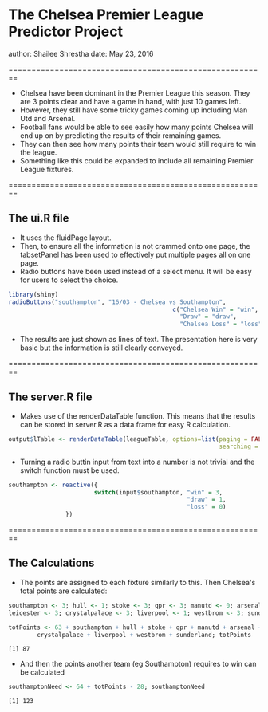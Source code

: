 The Chelsea Premier League Predictor Project
========================================================
author: Shailee Shrestha
date: May 23, 2016

========================================================
* Chelsea have been dominant in the Premier League this season. They are 3 points clear and have a game in hand, with just 10 games left.
* However, they still have some tricky games coming up including Man Utd and Arsenal.
* Football fans would be able to see easily how many points Chelsea will end up on by predicting the results of their remaining games.
* They can then see how many points their team would still require to win the league.
* Something like this could be expanded to include all remaining Premier League fixtures.

========================================================
## The ui.R file

* It uses the fluidPage layout.
* Then, to ensure all the information is not crammed onto one page, the tabsetPanel has been used to effectively put multiple pages all on one page.
* Radio buttons have been used instead of a select menu. It will be easy for users to select the choice.


```r
library(shiny)
radioButtons("southampton", "16/03 - Chelsea vs Southampton",
                                              c("Chelsea Win" = "win",
                                                "Draw" = "draw",
                                                "Chelsea Loss" = "loss"), inline=TRUE)
```

* The results are just shown as lines of text. The presentation here is very basic but the information is still clearly conveyed.


========================================================

## The server.R file

* Makes use of the renderDataTable function. This means that the results can be stored in server.R as a data frame for easy R calculation.


```r
output$lTable <- renderDataTable(leagueTable, options=list(paging = FALSE, 
                                                           searching = FALSE))
```

* Turning a radio buttin input from text into a number is not trivial and the switch function must be used.


```r
southampton <- reactive({
                        switch(input$southampton, "win" = 3, 
                                                  "draw" = 1, 
                                                  "loss" = 0)
                })
```

========================================================

## The Calculations

* The points are assigned to each fixture similarly to this. Then Chelsea's total points are calculated:

```r
southampton <- 3; hull <- 1; stoke <- 3; qpr <- 3; manutd <- 0; arsenal <- 1; 
leicester <- 3; crystalpalace <- 3; liverpool <- 1; westbrom <- 3; sunderland <- 3
```


```r
totPoints <- 63 + southampton + hull + stoke + qpr + manutd + arsenal + leicester + 
        crystalpalace + liverpool + westbrom + sunderland; totPoints
```

```
[1] 87
```
* And then the points another team (eg Southampton) requires to win can be calculated

```r
southamptonNeed <- 64 + totPoints - 28; southamptonNeed
```

```
[1] 123
```

